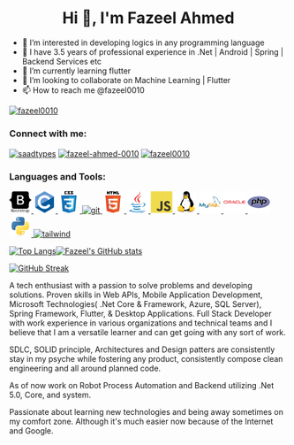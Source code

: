 
<h1 align="center">Hi 👋, I'm Fazeel Ahmed</h1>

- 👀 I’m interested in developing logics in any programming language
- 🌱 I have 3.5 years of professional experience in .Net | Android | Spring | Backend Services etc
- 🌱 I’m currently learning flutter
- 💞️ I’m looking to collaborate on Machine Learning | Flutter
- 📫 How to reach me @fazeel0010

<p align="left"> <a href="https://twitter.com/fazeel0010" target="blank"><img src="https://img.shields.io/twitter/follow/fazeel0010?logo=twitter&style=for-the-badge" alt="fazeel0010" /></a> </p>

<h3 align="left">Connect with me:</h3>
<p align="left">
<a href="https://twitter.com/fazeel0010" target="blank"><img align="center" src="https://raw.githubusercontent.com/rahuldkjain/github-profile-readme-generator/master/src/images/icons/Social/twitter.svg" alt="saadtypes" height="30" width="40" /></a>
<a href="https://linkedin.com/in/fazeel-ahmed-0010" target="blank"><img align="center" src="https://raw.githubusercontent.com/rahuldkjain/github-profile-readme-generator/master/src/images/icons/Social/linked-in-alt.svg" alt="fazeel-ahmed-0010" height="30" width="40" /></a>
<a href="https://instagram.com/fazeel0010" target="blank"><img align="center" src="https://raw.githubusercontent.com/rahuldkjain/github-profile-readme-generator/master/src/images/icons/Social/instagram.svg" alt="fazeel0010" height="30" width="40" /></a>
</p>

<h3 align="left">Languages and Tools:</h3>
<p align="left"> <a href="https://getbootstrap.com" target="_blank" rel="noreferrer"> <img src="https://raw.githubusercontent.com/devicons/devicon/master/icons/bootstrap/bootstrap-plain-wordmark.svg" alt="bootstrap" width="40" height="40"/> </a> <a href="https://www.cprogramming.com/" target="_blank" rel="noreferrer"> <img src="https://raw.githubusercontent.com/devicons/devicon/master/icons/c/c-original.svg" alt="c" width="40" height="40"/> </a> <a href="https://www.w3schools.com/css/" target="_blank" rel="noreferrer"> <img src="https://raw.githubusercontent.com/devicons/devicon/master/icons/css3/css3-original-wordmark.svg" alt="css3" width="40" height="40"/> </a> <a href="https://git-scm.com/" target="_blank" rel="noreferrer"> <img src="https://www.vectorlogo.zone/logos/git-scm/git-scm-icon.svg" alt="git" width="40" height="40"/> </a> <a href="https://www.w3.org/html/" target="_blank" rel="noreferrer"> <img src="https://raw.githubusercontent.com/devicons/devicon/master/icons/html5/html5-original-wordmark.svg" alt="html5" width="40" height="40"/> </a> <a href="https://www.java.com" target="_blank" rel="noreferrer"> <img src="https://raw.githubusercontent.com/devicons/devicon/master/icons/java/java-original.svg" alt="java" width="40" height="40"/> </a> <a href="https://developer.mozilla.org/en-US/docs/Web/JavaScript" target="_blank" rel="noreferrer"> <img src="https://raw.githubusercontent.com/devicons/devicon/master/icons/javascript/javascript-original.svg" alt="javascript" width="40" height="40"/> </a> <a href="https://www.linux.org/" target="_blank" rel="noreferrer"> <img src="https://raw.githubusercontent.com/devicons/devicon/master/icons/linux/linux-original.svg" alt="linux" width="40" height="40"/> </a> <a href="https://www.mysql.com/" target="_blank" rel="noreferrer"> <img src="https://raw.githubusercontent.com/devicons/devicon/master/icons/mysql/mysql-original-wordmark.svg" alt="mysql" width="40" height="40"/> </a> <a href="https://www.oracle.com/" target="_blank" rel="noreferrer"> <img src="https://raw.githubusercontent.com/devicons/devicon/master/icons/oracle/oracle-original.svg" alt="oracle" width="40" height="40"/> </a> <a href="https://www.php.net" target="_blank" rel="noreferrer"> <img src="https://raw.githubusercontent.com/devicons/devicon/master/icons/php/php-original.svg" alt="php" width="40" height="40"/> </a> <a href="https://www.python.org" target="_blank" rel="noreferrer"> <img src="https://raw.githubusercontent.com/devicons/devicon/master/icons/python/python-original.svg" alt="python" width="40" height="40"/> </a> <a href="https://tailwindcss.com/" target="_blank" rel="noreferrer"> <img src="https://www.vectorlogo.zone/logos/tailwindcss/tailwindcss-icon.svg" alt="tailwind" width="40" height="40"/> </a> </p>

[![Top Langs](https://github-readme-stats.vercel.app/api/top-langs/?username=fazeel0010&theme=cobalt&layout=compact)](https://github.com/fazeel0010/github-readme-stats)[![Fazeel's GitHub stats](https://github-readme-stats.vercel.app/api?username=fazeel0010&show_icons=true&theme=radical)](https://github.com/fazeel0010/github-readme-stats)

[![GitHub Streak](https://github-readme-streak-stats.herokuapp.com?user=fazeel0010&theme=dracula&border_radius=4.8&date_format=M%20j%5B%2C%20Y%5D)](https://git.io/streak-stats)

A tech enthusiast with a passion to solve problems and developing solutions. Proven skills in Web APIs, Mobile Application Development, Microsoft Technologies( .Net Core & Framework, Azure, SQL Server), Spring Framework, Flutter, & Desktop Applications. Full Stack Developer with work experience in various organizations and technical teams and I believe that I am a versatile learner and can get going with any sort of work.

SDLC, SOLID principle, Architectures and Design patters are consistently stay in my psyche while fostering any product, consistently compose clean engineering and all around planned code.

As of now work on Robot Process Automation and Backend utilizing .Net 5.0, Core, and system.

Passionate about learning new technologies and being away sometimes on my comfort zone. Although it's much easier now because of the Internet and Google.

<!--
**fazeel0010/fazeel0010** is a ✨ _special_ ✨ repository because its `README.md` (this file) appears on your GitHub profile.
Here are some ideas to get you started:
- 🔭 I’m currently working on ...
- 🌱 I’m currently learning ...
- 👯 I’m looking to collaborate on ...
- 🤔 I’m looking for help with ...
- 💬 Ask me about ...
- 📫 How to reach me: ...
- 😄 Pronouns: ...
- ⚡ Fun fact: ...
-->
